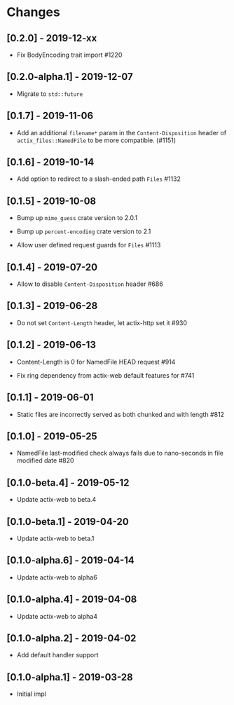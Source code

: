 # Changes

## [0.2.0] - 2019-12-xx

* Fix BodyEncoding trait import #1220

## [0.2.0-alpha.1] - 2019-12-07

* Migrate to `std::future`

## [0.1.7] - 2019-11-06

* Add an additional `filename*` param in the `Content-Disposition` header of `actix_files::NamedFile` to be more compatible. (#1151)

## [0.1.6] - 2019-10-14

* Add option to redirect to a slash-ended path `Files` #1132

## [0.1.5] - 2019-10-08

* Bump up `mime_guess` crate version to 2.0.1

* Bump up `percent-encoding` crate version to 2.1

* Allow user defined request guards for `Files` #1113

## [0.1.4] - 2019-07-20

* Allow to disable `Content-Disposition` header #686

## [0.1.3] - 2019-06-28

* Do not set `Content-Length` header, let actix-http set it #930

## [0.1.2] - 2019-06-13

* Content-Length is 0 for NamedFile HEAD request #914

* Fix ring dependency from actix-web default features for #741

## [0.1.1] - 2019-06-01

* Static files are incorrectly served as both chunked and with length #812

## [0.1.0] - 2019-05-25

* NamedFile last-modified check always fails due to nano-seconds
  in file modified date #820

## [0.1.0-beta.4] - 2019-05-12

* Update actix-web to beta.4

## [0.1.0-beta.1] - 2019-04-20

* Update actix-web to beta.1

## [0.1.0-alpha.6] - 2019-04-14

* Update actix-web to alpha6

## [0.1.0-alpha.4] - 2019-04-08

* Update actix-web to alpha4

## [0.1.0-alpha.2] - 2019-04-02

* Add default handler support

## [0.1.0-alpha.1] - 2019-03-28

* Initial impl
